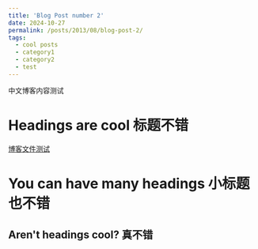 ```yaml
---
title: 'Blog Post number 2'
date: 2024-10-27
permalink: /posts/2013/08/blog-post-2/
tags:
  - cool posts
  - category1
  - category2
  - test
---
```


中文博客内容测试

Headings are cool 标题不错
======
[博客文件测试](https://jamiepw.github.io/files/paper1.pdf)

You can have many headings 小标题也不错
======

Aren't headings cool? 真不错
------
